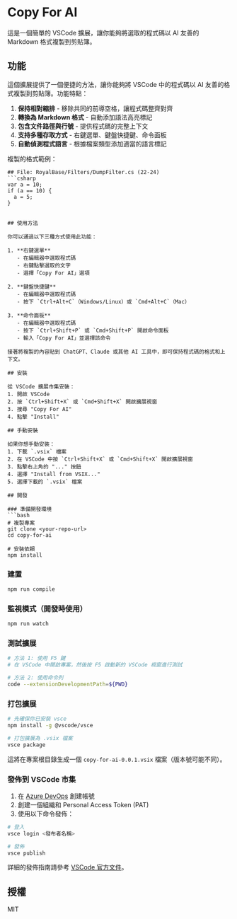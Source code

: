 # Copy For AI

這是一個簡單的 VSCode 擴展，讓你能夠將選取的程式碼以 AI 友善的 Markdown 格式複製到剪貼簿。

## 功能

這個擴展提供了一個便捷的方法，讓你能夠將 VSCode 中的程式碼以 AI 友善的格式複製到剪貼簿。功能特點：

1. **保持相對縮排** - 移除共同的前導空格，讓程式碼整齊對齊
2. **轉換為 Markdown 格式** - 自動添加語法高亮標記
3. **包含文件路徑與行號** - 提供程式碼的完整上下文
4. **支持多種存取方式** - 右鍵選單、鍵盤快捷鍵、命令面板
5. **自動偵測程式語言** - 根據檔案類型添加適當的語言標記

複製的格式範例：

```
## File: RoyalBase/Filters/DumpFilter.cs (22-24)
```csharp
var a = 10;
if (a == 10) {
  a = 5;
}
```
```

## 使用方法

你可以通過以下三種方式使用此功能：

1. **右鍵選單**
   - 在編輯器中選取程式碼
   - 右鍵點擊選取的文字
   - 選擇「Copy For AI」選項

2. **鍵盤快捷鍵**
   - 在編輯器中選取程式碼
   - 按下 `Ctrl+Alt+C`（Windows/Linux）或 `Cmd+Alt+C`（Mac）

3. **命令面板**
   - 在編輯器中選取程式碼
   - 按下 `Ctrl+Shift+P` 或 `Cmd+Shift+P` 開啟命令面板
   - 輸入「Copy For AI」並選擇該命令

接著將複製的內容貼到 ChatGPT、Claude 或其他 AI 工具中，即可保持程式碼的格式和上下文。

## 安裝

從 VSCode 擴展市集安裝：
1. 開啟 VSCode
2. 按 `Ctrl+Shift+X` 或 `Cmd+Shift+X` 開啟擴展視窗
3. 搜尋 "Copy For AI"
4. 點擊 "Install"

## 手動安裝

如果你想手動安裝：
1. 下載 `.vsix` 檔案
2. 在 VSCode 中按 `Ctrl+Shift+X` 或 `Cmd+Shift+X` 開啟擴展視窗
3. 點擊右上角的 "..." 按鈕
4. 選擇 "Install from VSIX..."
5. 選擇下載的 `.vsix` 檔案

## 開發

### 準備開發環境
```bash
# 複製專案
git clone <your-repo-url>
cd copy-for-ai

# 安裝依賴
npm install
```

### 建置
```bash
npm run compile
```

### 監視模式（開發時使用）
```bash
npm run watch
```

### 測試擴展
```bash
# 方法 1: 使用 F5 鍵
# 在 VSCode 中開啟專案，然後按 F5 啟動新的 VSCode 視窗進行測試

# 方法 2: 使用命令列
code --extensionDevelopmentPath=${PWD}
```

### 打包擴展
```bash
# 先確保你已安裝 vsce
npm install -g @vscode/vsce

# 打包擴展為 .vsix 檔案
vsce package
```
這將在專案根目錄生成一個 `copy-for-ai-0.0.1.vsix` 檔案（版本號可能不同）。

### 發佈到 VSCode 市集

1. 在 [Azure DevOps](https://dev.azure.com/) 創建帳號
2. 創建一個組織和 Personal Access Token (PAT)
3. 使用以下命令發佈：

```bash
# 登入
vsce login <發布者名稱>

# 發佈
vsce publish
```

詳細的發佈指南請參考 [VSCode 官方文件](https://code.visualstudio.com/api/working-with-extensions/publishing-extension)。

## 授權

MIT